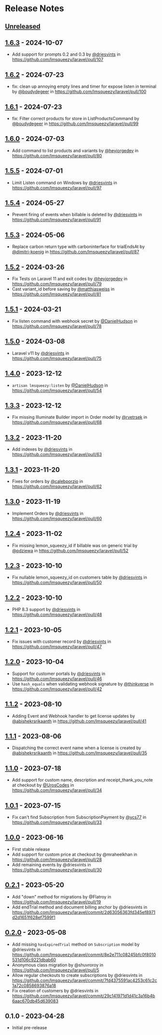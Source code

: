 # Release Notes

## [Unreleased](https://github.com/lmsqueezy/laravel/compare/1.6.3...main)

## [1.6.3](https://github.com/lmsqueezy/laravel/compare/1.6.2...1.6.3) - 2024-10-07

* Add support for prompts 0.2 and 0.3 by [@driesvints](https://github.com/driesvints) in https://github.com/lmsqueezy/laravel/pull/107

## [1.6.2](https://github.com/lmsqueezy/laravel/compare/1.6.1...1.6.2) - 2024-07-23

* fix: clean up annoying empty lines and timer for expose listen in terminal by [@boudydegeer](https://github.com/boudydegeer) in https://github.com/lmsqueezy/laravel/pull/100

## [1.6.1](https://github.com/lmsqueezy/laravel/compare/1.6.0...1.6.1) - 2024-07-23

* fix: Filter correct products for store in ListProductsCommand by [@boudydegeer](https://github.com/boudydegeer) in https://github.com/lmsqueezy/laravel/pull/99

## [1.6.0](https://github.com/lmsqueezy/laravel/compare/1.5.5...1.6.0) - 2024-07-03

* Add command to list products and variants by [@heyjorgedev](https://github.com/heyjorgedev) in https://github.com/lmsqueezy/laravel/pull/80

## [1.5.5](https://github.com/lmsqueezy/laravel/compare/1.5.4...1.5.5) - 2024-07-01

* Limit Listen command on Windows by [@driesvints](https://github.com/driesvints) in https://github.com/lmsqueezy/laravel/pull/97

## [1.5.4](https://github.com/lmsqueezy/laravel/compare/1.5.3...1.5.4) - 2024-05-27

* Prevent firing of events when billable is deleted by [@driesvints](https://github.com/driesvints) in https://github.com/lmsqueezy/laravel/pull/91

## [1.5.3](https://github.com/lmsqueezy/laravel/compare/1.5.2...1.5.3) - 2024-05-06

* Replace carbon return type with carboninterface for trialEndsAt by [@dimitri-koenig](https://github.com/dimitri-koenig) in https://github.com/lmsqueezy/laravel/pull/87

## [1.5.2](https://github.com/lmsqueezy/laravel/compare/1.5.1...1.5.2) - 2024-03-26

* Fix Tests on Laravel 11 and exit codes by [@heyjorgedev](https://github.com/heyjorgedev) in https://github.com/lmsqueezy/laravel/pull/79
* Cast variant_id before saving by [@matthiasweiss](https://github.com/matthiasweiss) in https://github.com/lmsqueezy/laravel/pull/81

## [1.5.1](https://github.com/lmsqueezy/laravel/compare/1.5.0...1.5.1) - 2024-03-21

* Fix listen command with webhook secret by [@DanielHudson](https://github.com/DanielHudson) in https://github.com/lmsqueezy/laravel/pull/78

## [1.5.0](https://github.com/lmsqueezy/laravel/compare/1.4.0...1.5.0) - 2024-03-08

* Laravel v11 by [@driesvints](https://github.com/driesvints) in https://github.com/lmsqueezy/laravel/pull/75

## [1.4.0](https://github.com/lmsqueezy/laravel/compare/1.3.3...1.4.0) - 2023-12-12

* `artisan lmsqueezy:listen` by [@DanielHudson](https://github.com/DanielHudson) in https://github.com/lmsqueezy/laravel/pull/54

## [1.3.3](https://github.com/lmsqueezy/laravel/compare/1.3.2...1.3.3) - 2023-12-12

- Fix missing Illuminate Builder import in Order model by [@rvetrsek](https://github.com/rvetrsek) in https://github.com/lmsqueezy/laravel/pull/68

## [1.3.2](https://github.com/lmsqueezy/laravel/compare/1.3.1...1.3.2) - 2023-11-20

- Add indexes by [@driesvints](https://github.com/driesvints) in https://github.com/lmsqueezy/laravel/pull/63

## [1.3.1](https://github.com/lmsqueezy/laravel/compare/1.3.0...1.3.1) - 2023-11-20

- Fixes for orders by [@calebporzio](https://github.com/calebporzio) in https://github.com/lmsqueezy/laravel/pull/62

## [1.3.0](https://github.com/lmsqueezy/laravel/compare/1.2.4...1.3.0) - 2023-11-19

- Implement Orders by [@driesvints](https://github.com/driesvints) in https://github.com/lmsqueezy/laravel/pull/60

## [1.2.4](https://github.com/lmsqueezy/laravel/compare/1.2.3...1.2.4) - 2023-11-02

- Fix missing lemon_squeezy_id if billable was on generic trial by [@pdziewa](https://github.com/pdziewa) in https://github.com/lmsqueezy/laravel/pull/52

## [1.2.3](https://github.com/lmsqueezy/laravel/compare/1.2.2...1.2.3) - 2023-10-10

- Fix nullable lemon_squeezy_id on customers table by [@driesvints](https://github.com/driesvints) in https://github.com/lmsqueezy/laravel/pull/50

## [1.2.2](https://github.com/lmsqueezy/laravel/compare/1.2.1...1.2.2) - 2023-10-10

- PHP 8.3 support by [@driesvints](https://github.com/driesvints) in https://github.com/lmsqueezy/laravel/pull/48

## [1.2.1](https://github.com/lmsqueezy/laravel/compare/1.2.0...1.2.1) - 2023-10-05

- Fix issues with customer record by [@driesvints](https://github.com/driesvints) in https://github.com/lmsqueezy/laravel/pull/47

## [1.2.0](https://github.com/lmsqueezy/laravel/compare/1.1.2...1.2.0) - 2023-10-04

- Support for customer portals by [@driesvints](https://github.com/driesvints) in https://github.com/lmsqueezy/laravel/pull/46
- Use `hash_equals` when validating webhook signature by [@thinkverse](https://github.com/thinkverse) in https://github.com/lmsqueezy/laravel/pull/42

## [1.1.2](https://github.com/lmsqueezy/laravel/compare/1.1.1...1.1.2) - 2023-08-10

- Adding Event and Webhook handler to get license updates by [@abishekrsrikaanth](https://github.com/abishekrsrikaanth) in https://github.com/lmsqueezy/laravel/pull/41

## [1.1.1](https://github.com/lmsqueezy/laravel/compare/1.1.0...1.1.1) - 2023-08-06

- Dispatching the correct event name when a license is created by [@abishekrsrikaanth](https://github.com/abishekrsrikaanth) in https://github.com/lmsqueezy/laravel/pull/35

## [1.1.0](https://github.com/lmsqueezy/laravel/compare/1.0.1...1.1.0) - 2023-07-18

- Add support for custom name, description and receipt_thank_you_note at checkout by [@UrosCodes](https://github.com/UrosCodes) in https://github.com/lmsqueezy/laravel/pull/34

## [1.0.1](https://github.com/lmsqueezy/laravel/compare/1.0.0...1.0.1) - 2023-07-15

- Fix can't find Subscription from SubscriptionPayment by [@ycs77](https://github.com/ycs77) in https://github.com/lmsqueezy/laravel/pull/33

## [1.0.0](https://github.com/lmsqueezy/laravel/compare/0.2.1...1.0.0) - 2023-06-16

- First stable release
- Add support for custom price at checkout by @mraheelkhan in https://github.com/lmsqueezy/laravel/pull/28
- Add remaining events by @driesvints in https://github.com/lmsqueezy/laravel/pull/30

## [0.2.1](https://github.com/lmsqueezy/laravel/compare/0.2.0...0.2.1) - 2023-05-20

- Add "down" method for migrations by @Flatroy in https://github.com/lmsqueezy/laravel/pull/19
- Add endTrial method and document billing anchor by @driesvints in https://github.com/lmsqueezy/laravel/commit/2d63056363fd345ef8971d2d1651f628ef7599f1

## [0.2.0](https://github.com/lmsqueezy/laravel/compare/0.1.0...0.2.0) - 2023-05-08

- Add missing `hasExpiredTrial` method on `Subscription` model by @driesvints in https://github.com/lmsqueezy/laravel/commit/8e2e711c08245bfc0f8010531d106c9221dbab60
- Anonymous class migration by @shuvroroy in https://github.com/lmsqueezy/laravel/pull/5
- Allow regular checkouts to create subscriptions by @driesvints in https://github.com/lmsqueezy/laravel/commit/7fd4375591ac4253c61c2c1a72c0858693876a18
- Fix creation of customers by @driesvints in https://github.com/lmsqueezy/laravel/commit/29c141971d1d41c3a16b4b6aac670db45d639083

## 0.1.0 - 2023-04-28

- Initial pre-release
